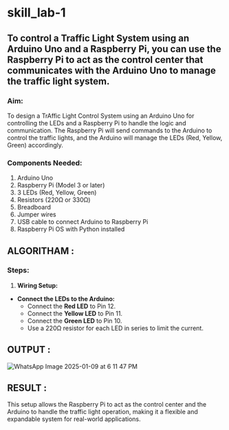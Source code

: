 # skill_lab-1
## To control a **Traffic Light System** using an **Arduino Uno** and a **Raspberry Pi**, you can use the Raspberry Pi to act as the control center that communicates with the Arduino Uno to manage the traffic light system.

### Aim:
To design a TrAffic Light Control System using an Arduino Uno for controlling the LEDs and a Raspberry Pi to handle the logic and communication. The Raspberry Pi will send commands to the Arduino to control the traffic lights, and the Arduino will manage the LEDs (Red, Yellow, Green) accordingly.

### Components Needed:
1. Arduino Uno
2. Raspberry Pi (Model 3 or later)
3. 3 LEDs (Red, Yellow, Green)
4. Resistors (220Ω or 330Ω)
5. Breadboard
6. Jumper wires
7. USB cable to connect Arduino to Raspberry Pi
8. Raspberry Pi OS with Python installed

## ALGORITHAM :

### **Steps:**
1. **Wiring Setup:**
- **Connect the LEDs to the Arduino:**
  - Connect the **Red LED** to Pin 12.
  - Connect the **Yellow LED** to Pin 11.
  - Connect the **Green LED** to Pin 10.
  - Use a 220Ω resistor for each LED in series to limit the current.
 
## OUTPUT :
![WhatsApp Image 2025-01-09 at 6 11 47 PM](https://github.com/user-attachments/assets/7ca607e0-4eea-486e-a750-63243eb4f70c)

## RESULT :
This setup allows the Raspberry Pi to act as the control center and the Arduino to handle the traffic light operation, making it a flexible and expandable system for real-world applications.
